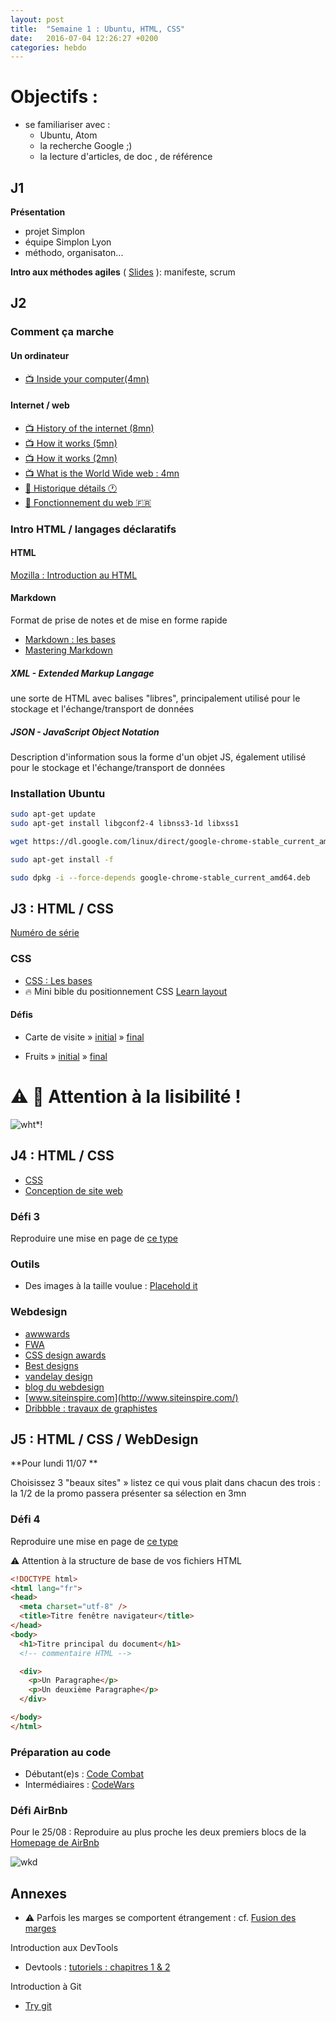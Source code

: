 ```yaml
---
layout: post
title:  "Semaine 1 : Ubuntu, HTML, CSS"
date:   2016-07-04 12:26:27 +0200
categories: hebdo
---
```


# Objectifs :
- se familiariser avec :
  - Ubuntu, Atom
  - la recherche Google ;)
  - la lecture d'articles, de doc , de référence

## J1
**Présentation**
+ projet Simplon
+ équipe Simplon Lyon
+ méthodo, organisaton...

**Intro aux méthodes agiles** ( [Slides](https://docs.google.com/presentation/d/19lDHdIFVB5VD34tKpjO_hP8-I2s6hwz2mTw4rx802CQ/edit?usp=sharing) ): manifeste, scrum

## J2

### Comment ça marche

#### Un ordinateur
- [:tv: Inside your computer(4mn)](https://www.youtube.com/watch?v=AkFi90lZmXA)


#### Internet / web
- [:tv: History of the internet (8mn)](https://www.youtube.com/watch?v=9hIQjrMHTv4)
- [:tv: How it works (5mn)](https://www.youtube.com/watch?v=7_LPdttKXPc)
- [:tv: How it works (2mn)](https://www.youtube.com/watch?v=qv0XCaUkfNk)
- [:tv: What is the World Wide web : 4mn](https://www.youtube.com/watch?v=J8hzJxb0rpc)
- [:book: Historique détails :clock1: ](http://www.internetsociety.org/fr/internet/qu’est-ce-que-l’internet/histoire-de-l’internet/un-bref-historique-de-linternet)
- [:book: Fonctionnement du web :fr:](https://developer.mozilla.org/fr/Apprendre/Commencer_avec_le_web/Le_fonctionnement_du_Web)


### Intro HTML / langages déclaratifs

#### HTML
[Mozilla : Introduction au HTML](https://developer.mozilla.org/fr/docs/Web/Guide/HTML/Introduction )

#### Markdown
Format de prise de notes et de mise en forme rapide
- [Markdown : les bases](https://help.github.com/articles/markdown-basics/)
- [Mastering Markdown](http://guides.github.com/features/mastering-markdown/)

##### XML - Extended Markup Langage
une sorte de HTML avec balises "libres", principalement utilisé pour le stockage et l'échange/transport de données

##### JSON - JavaScript Object Notation
Description d'information sous la forme d'un objet JS, également utilisé pour le stockage et l'échange/transport de données


### Installation Ubuntu

```bash
sudo apt-get update
sudo apt-get install libgconf2-4 libnss3-1d libxss1

wget https://dl.google.com/linux/direct/google-chrome-stable_current_amd64.deb

sudo apt-get install -f

sudo dpkg -i --force-depends google-chrome-stable_current_amd64.deb

```

## J3 : HTML / CSS

[Numéro de série](https://docs.google.com/spreadsheets/d/1FPnZmhXrRkr6dfTctft147-MDut_4WdUNk9j1hLyv6k/edit#gid=0)

### CSS
- [CSS : Les bases](https://developer.mozilla.org/fr/Apprendre/Commencer_avec_le_web/Les_bases_CSS)
- :fire: Mini bible du positionnement CSS [Learn layout](http://learnlayout.com)

#### Défis
- Carte de visite » [initial](https://www.evernote.com/l/AAGo6pfntMhAAIFNNPwF9EjJvTuKi67nc24) » [final](https://www.evernote.com/l/AAGjwhH2R8dD2asm5mOILmwQiGR8SVq_1Os)

- Fruits » [initial](https://www.evernote.com/l/AAFLbIIhc1RM-pyqQxNLvErDYw1pbRDvl5U) » [final](https://www.evernote.com/l/AAFzndtqu8lJDJxOLUiYMuY8-G5Fg74Ww3Y)

# :warning: :loudspeaker: Attention à la lisibilité !

![wht*!](https://media4.giphy.com/media/l0NwsrAFr3czWgC0E/200.gif)

## J4 : HTML / CSS

- [CSS](https://developer.mozilla.org/fr/Apprendre/CSS/Les_bases/Le_fonctionnement_de_CSS)
- [Conception de site web](https://developer.mozilla.org/fr/Apprendre/Commencer_avec_le_web/Quel_aspect_pour_votre_site)

### Défi 3
Reproduire une mise en page de [ce type](../../../../img/1col.png)

### Outils
- Des images à la taille voulue : [Placehold it](https://placehold.it)

### Webdesign
- [awwwards](http://www.awwwards.com/)
- [FWA](http://www.thefwa.com/)
- [CSS design awards](http://www.cssdesignawards.com/)
- [Best designs](https://www.thebestdesigns.com/)
- [vandelay design](http://www.vandelaydesign.com/)
- [blog du webdesign](http://www.blogduwebdesign.com/)
- [www.siteinspire.com](http://www.siteinspire.com/)
- [Dribbble : travaux de graphistes](https://dribbble.com/)


## J5 : HTML / CSS / WebDesign

**Pour lundi 11/07 **

Choisissez 3 "beaux sites" » listez ce qui vous plait dans chacun des trois : la 1/2 de la promo passera présenter sa sélection en 3mn

### Défi 4

Reproduire une mise en page de [ce type](../../../../img/4cols.png)

:warning: Attention à la structure de base de vos fichiers HTML

```html
<!DOCTYPE html>
<html lang="fr">
<head>
  <meta charset="utf-8" />
  <title>Titre fenêtre navigateur</title>
</head>
<body>
  <h1>Titre principal du document</h1>
  <!-- commentaire HTML -->

  <div>
    <p>Un Paragraphe</p>
    <p>Un deuxième Paragraphe</p>
  </div>

</body>
</html>
```

### Préparation au code

- Débutant(e)s : [Code Combat](http://www.codecombat.com)
- Intermédiaires : [CodeWars](http://www.codewars.com)

### Défi AirBnb
Pour le 25/08 : Reproduire au plus proche les deux premiers blocs de la [Homepage de AirBnb](../../../../img/airbnb.png)

![wkd](https://media2.giphy.com/media/l0DELhp35jGnDHxSM/200_s.gif)

## Annexes

- :warning: Parfois les marges se comportent étrangement : cf. [Fusion des marges]( http://www.alsacreations.com/article/lire/629-fusion-des-marges.html)

Introduction aux DevTools
- Devtools : [tutoriels : chapitres 1 & 2](http://discover-devtools.codeschool.com/)

Introduction à Git
- [Try git](https://try.github.io/levels/1/challenges/1)